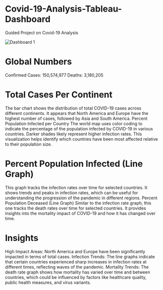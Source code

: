 # Covid-19-Analysis-Tableau-Dashboard
Guided Project on Covid-19 Analysis

![Dashboard 1](https://github.com/user-attachments/assets/613a79a0-e0e7-493e-81a1-c3c39457202f)

# Global Numbers
Confirmed Cases: 150,574,977
Deaths: 3,180,205

# Total Cases Per Continent
The bar chart shows the distribution of total COVID-19 cases across different continents. It appears that North America and Europe have the highest number of cases, followed by Asia and South America.
Percent Population Infected per Country
The world map uses color coding to indicate the percentage of the population infected by COVID-19 in various countries. Darker shades likely represent higher infection rates. This visualization helps identify which countries have been most affected relative to their population size.
# Percent Population Infected (Line Graph)
This graph tracks the infection rates over time for selected countries. It shows trends and peaks in infection rates, which can be useful for understanding the progression of the pandemic in different regions.
Percent Population Deceased (Line Graph)
Similar to the infection rate graph, this one tracks the death rates over time for selected countries. It provides insights into the mortality impact of COVID-19 and how it has changed over time.

# Insights
High Impact Areas: North America and Europe have been significantly impacted in terms of total cases.
Infection Trends: The line graphs indicate that certain countries experienced sharp increases in infection rates at different times, reflecting waves of the pandemic.
Mortality Trends: The death rate graph shows how mortality has varied over time and between countries, which could be influenced by factors like healthcare quality, public health measures, and virus variants.
